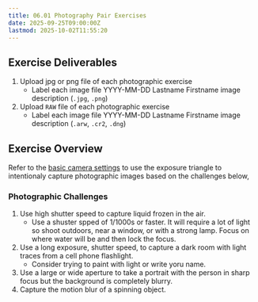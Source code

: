 ```yaml
---
title: 06.01 Photography Pair Exercises
date: 2025-09-25T09:00:00Z
lastmod: 2025-10-02T11:55:20
---
```


## Exercise Deliverables

1. Upload jpg or png file of each photographic exercise
   - Label each image file YYYY-MM-DD Lastname Firstname image description (`.jpg`, `.png`)
2. Upload `RAW` file of each photographic exercise
   - Label each image file YYYY-MM-DD Lastname Firstname image description (`.arw`, `.cr2`, `.dng`)

## Exercise Overview

Refer to the [basic camera settings](../01-introduction/01-01-basic-camera-settings.md) to use the exposure triangle to intentionaly capture photographic images based on the challenges below,

### Photographic Challenges

1. Use high shutter speed to capture liquid frozen in the air.
   - Use a shuster spped of 1/1000s or faster. It will require a lot of light so shoot outdoors, near a window, or with a strong lamp. Focus on where water will be and then lock the focus.
2. Use a long exposure, shutter speed, to capture a dark room with light traces from a cell phone flashlight.
   - Consider trying to paint with light or write yoru name.
3. Use a large or wide aperture to take a portrait with the person in sharp focus but the background is completely blurry.
4. Capture the motion blur of a spinning object.
